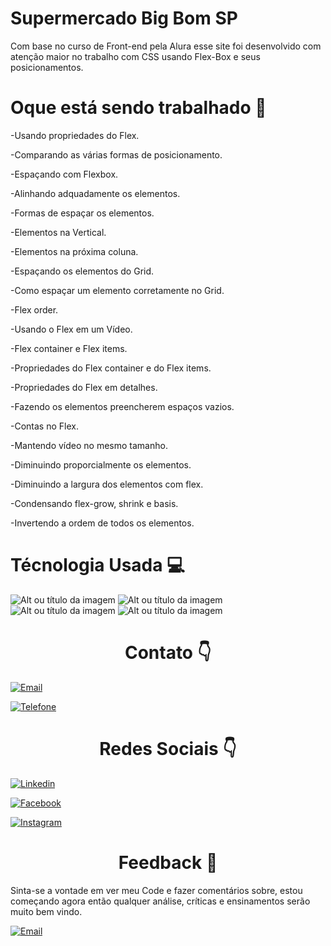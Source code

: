 <h1>Supermercado Big Bom SP</h1>

<p>Com base no curso de Front-end pela Alura esse site foi desenvolvido com atenção maior no trabalho com CSS usando Flex-Box e seus posicionamentos.</p>

<h1> Oque está sendo trabalhado 🚧 </h1>

<p>-Usando propriedades do Flex.</p>
<p>-Comparando as várias formas de posicionamento.</p>
<p>-Espaçando com Flexbox.</p>
<p>-Alinhando adquadamente os elementos.</p>
<p>-Formas de espaçar os elementos.</p>
<p>-Elementos na Vertical.</p>
<p>-Elementos na próxima coluna.</p>
<p>-Espaçando os elementos do Grid.</p>
<p>-Como espaçar um elemento corretamente no Grid.</p>
<p>-Flex order.</p>
<p>-Usando o Flex em um Vídeo.</p>
<p>-Flex container e Flex items.</p>
<p>-Propriedades do Flex container e do Flex items.</p>
<p>-Propriedades do Flex em detalhes.</p>
<p>-Fazendo os elementos preencherem espaços vazios.</p>
<p>-Contas no Flex.</p>
<p>-Mantendo vídeo no mesmo tamanho.</p>
<p>-Diminuindo proporcialmente os elementos.</p>
<p>-Diminuindo a largura dos elementos com flex.</p>
<p>-Condensando flex-grow, shrink e basis.</p>
<p>-Invertendo a ordem de todos os elementos.</p>

<h1> Técnologia Usada 💻 </h1>

![Alt ou título da imagem](https://img.shields.io/badge/HTML-239120?style=for-the-badge&logo=html5&logoColor=white) ![Alt ou título da imagem](https://img.shields.io/badge/HTML5-E34F26?style=for-the-badge&logo=html5&logoColor=white) ![Alt ou título da imagem](https://img.shields.io/badge/CSS-239120?&style=for-the-badge&logo=css3&logoColor=white) ![Alt ou título da imagem](https://img.shields.io/badge/CSS3-1572B6?style=for-the-badge&logo=css3&logoColor=white)

<div style=text-align:center><h1>Contato 👇</h1></div>

[![Email](https://img.shields.io/badge/Gmail-D14836?style=for-the-badge&logo=gmail&logoColor=white)](edson.eduardoengbonelli@gmail.com) 

[![Telefone](https://img.shields.io/badge/WhatsApp-25D366?style=for-the-badge&logo=whatsapp&logoColor=white)](55+(19)9-8351-4369)

<div style=text-align:center><h1> Redes Sociais 👇</h1></div>

[![Linkedin](https://img.shields.io/badge/LinkedIn-0077B5?style=for-the-badge&logo=linkedin&logoColor=white)](https://www.linkedin.com/in/edsonbonelli/)

[![Facebook](https://img.shields.io/badge/Facebook-1877F2?style=for-the-badge&logo=facebook&logoColor=white)](https://www.facebook.com/edsonebonelli)

[![Instagram](https://img.shields.io/badge/Instagram-E4405F?style=for-the-badge&logo=instagram&logoColor=white)](https://www.instagram.com/ee.bonelli/)

<div style=text-align:center><h1> Feedback 📜</h1></div>

<p>Sinta-se a vontade em ver meu Code e fazer comentários sobre, estou começando agora então qualquer análise, críticas e ensinamentos serão muito bem vindo.</p>

[![Email](https://img.shields.io/badge/Gmail-D14836?style=for-the-badge&logo=gmail&logoColor=white)](edson.eduardoengbonelli@gmail.com)
